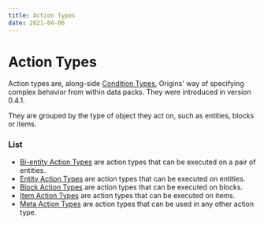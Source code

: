 ```yaml
---
title: Action Types
date: 2021-04-06
---
```


# Action Types

Action types are, along-side [Condition Types](condition_types.md), Origins' way of specifying complex behavior from within data packs. They were introduced in version 0.4.1.

They are grouped by the type of object they act on, such as entities, blocks or items.


### List

* [Bi-entity Action Types](bientity_action_types.md) are action types that can be executed on a pair of entities.
* [Entity Action Types](entity_action_types.md) are action types that can be executed on entities.
* [Block Action Types](block_action_types.md) are action types that can be executed on blocks.
* [Item Action Types](item_action_types.md) are action types that can be executed on items.
* [Meta Action Types](meta_action_types.md) are action types that can be used in any other action type.
